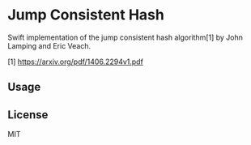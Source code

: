 # Jump Consistent Hash

Swift implementation of the jump consistent hash algorithm[1] by John Lamping
and Eric Veach.

[1] https://arxiv.org/pdf/1406.2294v1.pdf

## Usage



## License

MIT
